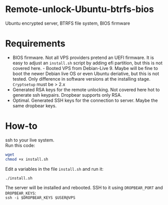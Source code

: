# Remote-unlock-Ubuntu-btrfs-bios
Ubuntu encrypted server,  BTRFS file system, BIOS firmware

# Requirements
- BIOS firmware. Not all VPS providers pretend an UEFI firmware. It is easy to adjust an `install.sh` script by adding efi partition, but this is not covered here.  - Booted VPS from Debian-Live 9. Maybe will be fine to boot the newer Debian live OS  or even Ubuntu deriative, but this is not tested. Only difference in software versions at the installing stage. `Cryptsetup` must be > 2.x 
- Generated RSA keys for the remote unlocking. Not covered here hot to generate ssh keypairs. Dropbear supports only RSA.
- Optimal. Generated SSH keys for the connection to server. Maybe the same dropbear keys.  

# How-to
ssh to your live system.  
Run this code:
```bash
wget 
chmod +x install.sh
```
Edit a variables in the file `install.sh` and run it:
```bash
./install.sh
```
The server will be installed and rebooted. SSH to it using `DROPBEAR_PORT` and `DROPBEAR_KEYS`:  
`
ssh -i $DROPBEAR_KEYS $USER@VPS
`
